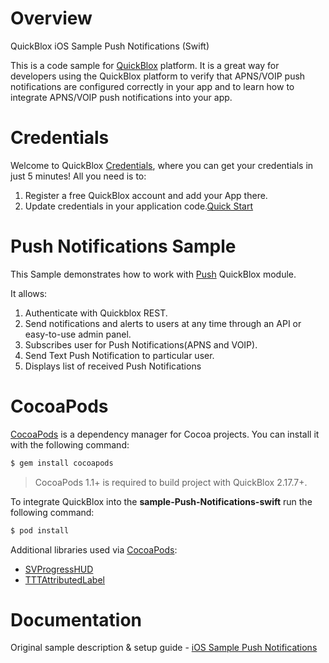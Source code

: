 # Overview
QuickBlox iOS Sample Push Notifications (Swift)

This is a code sample for [QuickBlox](https://quickblox.com) platform. It is a great way for developers using the QuickBlox platform to verify that APNS/VOIP push notifications are configured correctly in your app and to learn how to integrate APNS/VOIP push notifications into your app.

# Credentials

Welcome to QuickBlox [Credentials](https://docs.quickblox.com/docs/ios-quick-start), where you can get your credentials in just 5 minutes! All you need is to:

1. Register a free QuickBlox account and add your App there.
2. Update credentials in your application code.[Quick Start](https://docs.quickblox.com/docs/ios-quick-start)

# Push Notifications Sample

This Sample demonstrates how to work with [Push](https://docs.quickblox.com/docs/ios-push-notifications) QuickBlox module. 

It allows:

1. Authenticate with Quickblox REST.
2. Send notifications and alerts to users at any time through an API or easy-to-use admin panel.
3. Subscribes user for Push Notifications(APNS and VOIP).
4. Send Text Push Notification to particular user.
5. Displays list of received Push Notifications


# CocoaPods

[CocoaPods](https://cocoapods.org) is a dependency manager for Cocoa projects. You can install it with the following command:

```bash
$ gem install cocoapods
```

> CocoaPods 1.1+ is required to build project with QuickBlox 2.17.7+.

To integrate QuickBlox into the **sample-Push-Notifications-swift** run the following command:

```bash
$ pod install
```
Additional libraries used via [CocoaPods](https://cocoapods.org):

* [SVProgressHUD](https://github.com/TransitApp/SVProgressHUD.git/)
* [TTTAttributedLabel](https://github.com/TTTAttributedLabel/TTTAttributedLabel.git)

# Documentation

Original sample description & setup guide - [iOS Sample Push Notifications](https://docs.quickblox.com/docs/ios-push-notifications)
